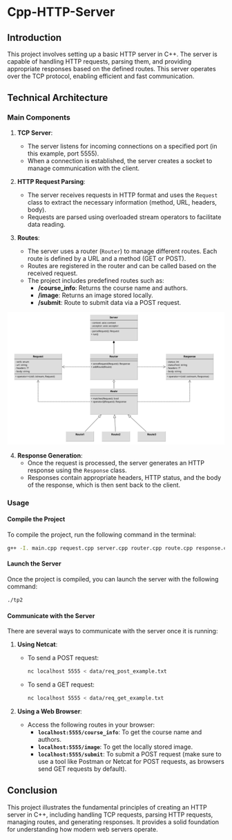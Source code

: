 # Cpp-HTTP-Server

## Introduction

This project involves setting up a basic HTTP server in C++. The server is capable of handling HTTP requests, parsing them, and providing appropriate responses based on the defined routes. This server operates over the TCP protocol, enabling efficient and fast communication.

## Technical Architecture

### Main Components

1. **TCP Server**:
   - The server listens for incoming connections on a specified port (in this example, port 5555).
   - When a connection is established, the server creates a socket to manage communication with the client.

2. **HTTP Request Parsing**:
   - The server receives requests in HTTP format and uses the `Request` class to extract the necessary information (method, URL, headers, body).
   - Requests are parsed using overloaded stream operators to facilitate data reading.

3. **Routes**:
   - The server uses a router (`Router`) to manage different routes. Each route is defined by a URL and a method (GET or POST).
   - Routes are registered in the router and can be called based on the received request.
   - The project includes predefined routes such as:
     - **/course_info**: Returns the course name and authors.
     - **/image**: Returns an image stored locally.
     - **/submit**: Route to submit data via a POST request.

![Project Architecture](data/project_architechture.png)

4. **Response Generation**:
   - Once the request is processed, the server generates an HTTP response using the `Response` class.
   - Responses contain appropriate headers, HTTP status, and the body of the response, which is then sent back to the client.

### Usage

#### Compile the Project

To compile the project, run the following command in the terminal:

```bash
g++ -I. main.cpp request.cpp server.cpp router.cpp route.cpp response.cpp -o tp2
```

#### Launch the Server

Once the project is compiled, you can launch the server with the following command:

```bash
./tp2
```

#### Communicate with the Server

There are several ways to communicate with the server once it is running:

1. **Using Netcat**:
   - To send a POST request:
     ```bash
     nc localhost 5555 < data/req_post_example.txt
     ```
   - To send a GET request:
     ```bash
     nc localhost 5555 < data/req_get_example.txt
     ```

2. **Using a Web Browser**:
   - Access the following routes in your browser:
     - **`localhost:5555/course_info`**: To get the course name and authors.
     - **`localhost:5555/image`**: To get the locally stored image.
     - **`localhost:5555/submit`**: To submit a POST request (make sure to use a tool like Postman or Netcat for POST requests, as browsers send GET requests by default).

## Conclusion

This project illustrates the fundamental principles of creating an HTTP server in C++, including handling TCP requests, parsing HTTP requests, managing routes, and generating responses. It provides a solid foundation for understanding how modern web servers operate.